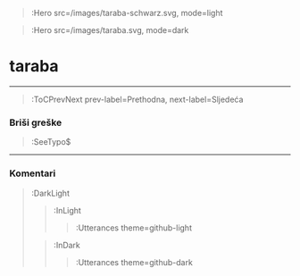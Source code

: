> :Hero src=/images/taraba-schwarz.svg,
>       mode=light

> :Hero src=/images/taraba.svg,
>       mode=dark

# taraba

****


> :ToCPrevNext prev-label=Prethodna, next-label=Sljedeća

### Briši greške

> :SeeTypo$

****

### Komentari

> :DarkLight
> > :InLight
> >
> > > :Utterances theme=github-light
>
> > :InDark
> >
> > > :Utterances theme=github-dark